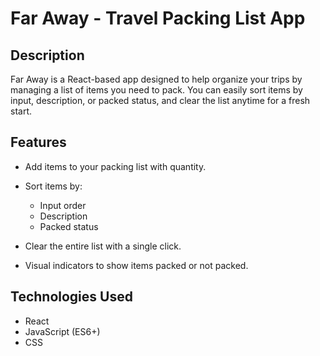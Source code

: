 # Far Away - Travel Packing List App

## Description

Far Away is a React-based app designed to help organize your trips by managing a list of items you need to pack. You can easily sort items by input, description, or packed status, and clear the list anytime for a fresh start.

## Features

- Add items to your packing list with quantity.

- Sort items by:

  - Input order
  - Description
  - Packed status

- Clear the entire list with a single click.

- Visual indicators to show items packed or not packed.

## Technologies Used

- React
- JavaScript (ES6+)
- CSS
